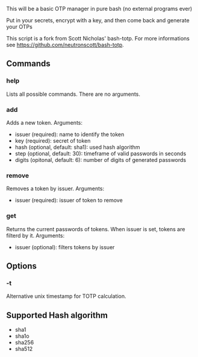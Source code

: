 This will be a basic OTP manager in pure bash (no external programs ever)

Put in your secrets, encrypt with a key, and then come back and
generate your OTPs

This script is a fork from Scott Nicholas' bash-totp. For more informations see https://github.com/neutronscott/bash-totp.

## Commands
### help
Lists all possible commands. There are no arguments.

### add
Adds a new token. Arguments:
- issuer (required): name to identify the token
- key (required): secret of token
- hash (optional, default: sha1): used hash algorithm
- step (optional, default: 30): timeframe of valid passwords in seconds
- digits (opitonal, default: 6): number of digits of generated passwords

### remove
Removes a token by issuer. Arguments:
- issuer (required): issuer of token to remove

### get
Returns the current passwords of tokens. When issuer is set, tokens are filterd by it. Arguments:
- issuer (optional): filters tokens by issuer

## Options
### -t
Alternative unix timestamp for TOTP calculation.

## Supported Hash algorithm
- sha1
- sha1o
- sha256
- sha512